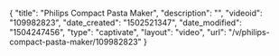 {
    "title": "Philips Compact Pasta Maker",
    "description": "",
    "videoid": "109982823",
    "date_created": "1502521347",
    "date_modified": "1504247456",
    "type": "captivate",
    "layout": "video",
    "url": "\/v\/philips-compact-pasta-maker\/109982823"
}